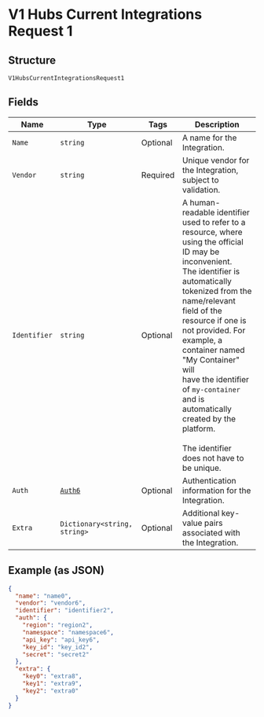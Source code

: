 
# V1 Hubs Current Integrations Request 1

## Structure

`V1HubsCurrentIntegrationsRequest1`

## Fields

| Name | Type | Tags | Description |
|  --- | --- | --- | --- |
| `Name` | `string` | Optional | A name for the Integration. |
| `Vendor` | `string` | Required | Unique vendor for the Integration, subject to validation. |
| `Identifier` | `string` | Optional | A human-readable identifier used to refer to a resource, where using the official ID may be inconvenient.<br>The identifier is automatically tokenized from the name/relevant field of the resource if one is not provided. For example, a container named "My Container" will<br>have the identifier of `my-container` and is automatically created by the platform.<br><br>The identifier does not have to be unique. |
| `Auth` | [`Auth6`](../../doc/models/auth-6.md) | Optional | Authentication information for the Integration. |
| `Extra` | `Dictionary<string, string>` | Optional | Additional key-value pairs associated with the Integration. |

## Example (as JSON)

```json
{
  "name": "name0",
  "vendor": "vendor6",
  "identifier": "identifier2",
  "auth": {
    "region": "region2",
    "namespace": "namespace6",
    "api_key": "api_key6",
    "key_id": "key_id2",
    "secret": "secret2"
  },
  "extra": {
    "key0": "extra8",
    "key1": "extra9",
    "key2": "extra0"
  }
}
```

